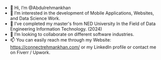 - 👋 Hi, I’m @Abdulrehmankhan
- 👀 I’m interested in the development of Mobile Applications, Websites, and Data Science Work.
- 🌱 I’ve completed my master's from NED University In the Field of Data Engineering Information Technology. (2024)
- 💞️ I’m looking to collaborate on different software industries.
- 📫 You can easily reach me through my Website: https://connectrehmankhan.com/ or my LinkedIn profile or contact me on Fiverr / Upwork.

<!---
Abdulrehmankha/Abdulrehmankha is a ✨ special ✨ repository because its `README.md` (this file) appears on your GitHub profile.
You can click the Preview link to take a look at your changes.
--->
